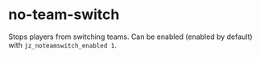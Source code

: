 # no-team-switch
Stops players from switching teams.
Can be enabled (enabled by default) with `jz_noteamswitch_enabled 1`.

